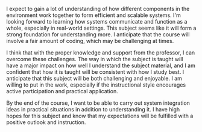 I expect to gain a lot of understanding of how different components in the environment work together to form efficient and scalable systems. I'm looking forward to learning how systems communicate and function as a whole, especially in real-world settings. This subject seems like it will form a strong foundation for understanding more. I anticipate that the course will involve a fair amount of coding, which may be challenging at times.

I think that with the proper knowledge and support from the professor, I can overcome these challenges.  The way in which the subject is taught will have a major impact on how well I understand the subject material, and I am confident that how it is taught will be consistent with how I study best. I anticipate that this subject will be both challenging and enjoyable.  I am willing to put in the work, especially if the instructional style encourages active participation and practical application.

By the end of the course, I want to be able to carry out system integration ideas in practical situations in addition to understanding it.  I have high hopes for this subject and know that my expectations will be fulfilled with a positive outlook and instruction.
